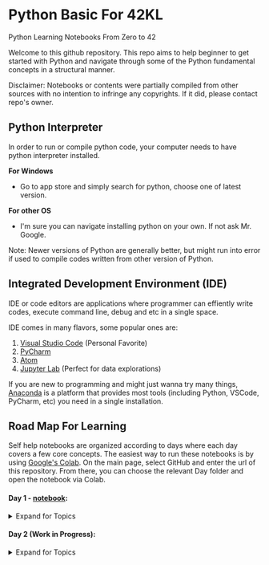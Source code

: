 # Python Basic For 42KL
Python Learning Notebooks From Zero to 42

Welcome to this github repository. This repo aims to help beginner to get started with Python and navigate through some of the Python fundamental concepts in a structural manner. 


Disclaimer: Notebooks or contents were partially compiled from other sources with no intention to infringe any copyrights. If it did, please contact repo's owner. 


## Python Interpreter
In order to run or compile python code, your computer needs to have python interpreter installed. 

**For Windows**
* Go to app store and simply search for python, choose one of latest version. 

**For other OS**
* I'm sure you can navigate installing python on your own. If not ask Mr. Google.

Note: Newer versions of Python are generally better, but might run into error if used to compile codes written from other version of Python. 

## Integrated Development Environment (IDE)
IDE or code editors are applications where programmer can effiently write codes, execute command line, debug and etc in a single space. 

IDE comes in many flavors, some popular ones are:
1. <a href="https://code.visualstudio.com/">Visual Studio Code</a>  (Personal Favorite)
2. <a href="https://www.jetbrains.com/pycharm/">PyCharm</a>
3. <a href="https://atom.io/">Atom</a>
4. <a href="https://jupyter.org/">Jupyter Lab</a> (Perfect for data explorations)


If you are new to programming and might just wanna try many things, <a href="https://www.anaconda.com/products/individual">Anaconda<a> is a platform that provides most tools (including Python, VSCode, PyCharm, etc) you need in a single installation. 
    
    
## Road Map For Learning
Self help notebooks are organized according to days where each day covers a few core concepts. The easiest way to run these notebooks is by using <a href="https://colab.research.google.com/">Google's Colab<a>. On the main page, select GitHub and enter the url of this repository. From there, you can choose the relevant Day folder and open the notebook via Colab.
    
#### Day 1 - [notebook](Day1/Day1.ipynb):
<details>
    <summary>Expand for Topics</summary>
    
        1. Hello World
        2. Variables
        3. Data Types
        4. Arithmetic Operators
        5. Input
</details>

#### Day 2 (Work in Progress):
<details>
    <summary>Expand for Topics</summary>
    
        1. Conditional Operators
        2. If Else Operations
        3. Functions
        4. Comments and Indentations
        5. Debugging
        6. PEP8
</details>


